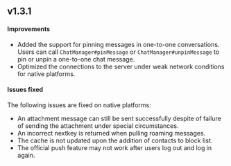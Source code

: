 ## v1.3.1

#### Improvements

- Added the support for pinning messages in one-to-one conversations. Users can call `ChatManager#pinMessage` or `ChatManager#unpinMessage` to pin or unpin a one-to-one chat message.
- Optimized the connections to the server under weak network conditions for native platforms.

#### Issues fixed

The following issues are fixed on native platforms:
- An attachment message can still be sent successfully despite of failure of sending the attachment under special circumstances.
- An incorrect nextkey is returned when pulling roaming messages. 
- The cache is not updated upon the addition of contacts to block list.
- The official push feature may not work after users log out and log in again.